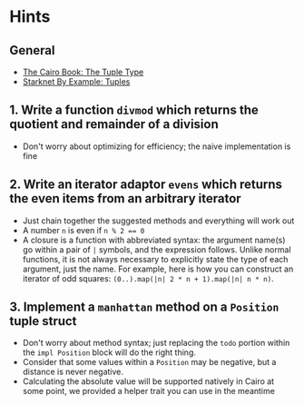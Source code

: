 # Hints

## General

- [The Cairo Book: The Tuple Type][book-tuples]
- [Starknet By Example: Tuples][sbe-tuples]

## 1. Write a function `divmod` which returns the quotient and remainder of a division

- Don't worry about optimizing for efficiency; the naive implementation is fine

## 2. Write an iterator adaptor `evens` which returns the even items from an arbitrary iterator

- Just chain together the suggested methods and everything will work out
- A number `n` is even if `n % 2 == 0`
- A closure is a function with abbreviated syntax: the argument name(s) go within a pair of `|` symbols, and the expression follows.
  Unlike normal functions, it is not always necessary to explicitly state the type of each argument, just the name.
  For example, here is how you can construct an iterator of odd squares: `(0..).map(|n| 2 * n + 1).map(|n| n * n)`.

## 3. Implement a `manhattan` method on a `Position` tuple struct

- Don't worry about method syntax; just replacing the `todo` portion within the `impl Position` block will do the right thing.
- Consider that some values within a `Position` may be negative, but a distance is never negative.
- Calculating the absolute value will be supported natively in Cairo at some point, we provided a helper trait you can use in the meantime

[book-tuples]: https://book.cairo-lang.org/ch02-02-data-types.html?highlight=tuple#the-tuple-type
[sbe-tuples]: https://starknet-by-example.voyager.online/getting-started/cairo_cheatsheet/tuples.html
